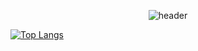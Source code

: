 <div align="center">  
  
![header](https://capsule-render.vercel.app/api?type=Cylinder&text=Park_JiSung_KSNU)
</div>

[![Top Langs](https://github-readme-stats.vercel.app/api/top-langs/?username=pgs2285&layout=compact)](https://github.com/anuraghazra/github-readme-stats)


<!--
**pgs2285/pgs2285** is a ✨ _special_ ✨ repository because its `README.md` (this file) appears on your GitHub profile.

Here are some ideas to get you started:

- 🔭 I’m currently working on ...
- 🌱 I’m currently learning ...
- 👯 I’m looking to collaborate on ...
- 🤔 I’m looking for help with ...
- 💬 Ask me about ...
- 📫 How to reach me: ...
- 😄 Pronouns: ...
- ⚡ Fun fact: ...
-->
